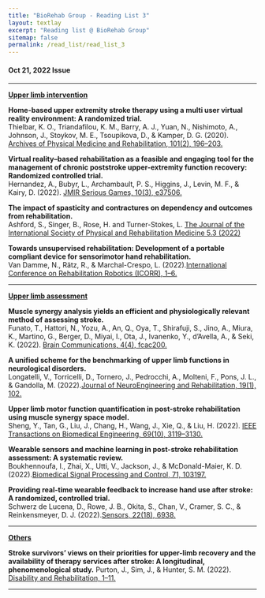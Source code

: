 ```yaml
---
title: "BioRehab Group - Reading List 3"
layout: textlay
excerpt: "Reading list @ BioRehab Group"
sitemap: false
permalink: /read_list/read_list_3
---
```


#### Oct 21, 2022 Issue 
 
--- 

<b><ins>Upper limb intervention </ins></b>

**Home-based upper extremity stroke therapy using a multi user virtual reality environment: A randomized trial.** <br> Thielbar, K. O., Triandafilou, K. M., Barry, A. J., Yuan, N., Nishimoto, A., Johnson, J., Stoykov, M. E., Tsoupikova, D., & Kamper, D. G. (2020). [Archives of Physical Medicine and Rehabilitation, 101(2), 196–203.](https://doi.org/10.1016/j.apmr.2019.10.182)

**Virtual reality–based rehabilitation as a feasible and engaging tool for the management of chronic poststroke upper-extremity function recovery: Randomized controlled trial.** <br> Hernandez, A., Bubyr, L., Archambault, P. S., Higgins, J., Levin, M. F., & Kairy, D. (2022). [JMIR Serious Games, 10(3), e37506.](https://doi.org/10.2196/37506)

**The impact of spasticity and contractures on dependency and outcomes from rehabilitation.** <br> Ashford, S., Singer, B., Rose, H. and Turner-Stokes, L. [The Journal of the International Society of Physical and Rehabilitation Medicine 5.3 (2022)](https://www.jisprm.org/preprintarticle.asp?id=356220;type=0)

**Towards unsupervised rehabilitation: Development of a portable compliant device for sensorimotor hand rehabilitation.** <br> Van Damme, N., Rätz, R., & Marchal-Crespo, L. (2022).[International Conference on Rehabilitation Robotics (ICORR), 1–6.](https://doi.org/10.1109/ICORR55369.2022.9896556)

--- 

<b> <ins> Upper limb assessment </ins> </b>

**Muscle synergy analysis yields an efficient and physiologically relevant method of assessing stroke.** <br> Funato, T., Hattori, N., Yozu, A., An, Q., Oya, T., Shirafuji, S., Jino, A., Miura, K., Martino, G., Berger, D., Miyai, I., Ota, J., Ivanenko, Y., d’Avella, A., & Seki, K. (2022). [Brain Communications, 4(4), fcac200.](https://doi.org/10.1093/braincomms/fcac200)

**A unified scheme for the benchmarking of upper limb functions in neurological disorders.** <br> Longatelli, V., Torricelli, D., Tornero, J., Pedrocchi, A., Molteni, F., Pons, J. L., & Gandolla, M. (2022).[Journal of NeuroEngineering and Rehabilitation, 19(1), 102.](https://doi.org/10.1186/s12984-022-01082-8) 

**Upper limb motor function quantification in post-stroke rehabilitation using muscle synergy space model.** <br> Sheng, Y., Tan, G., Liu, J., Chang, H., Wang, J., Xie, Q., & Liu, H. (2022). [IEEE Transactions on Biomedical Engineering, 69(10), 3119–3130.](https://doi.org/10.1109/TBME.2022.3161726)

**Wearable sensors and machine learning in post-stroke rehabilitation assessment: A systematic review.** <br> Boukhennoufa, I., Zhai, X., Utti, V., Jackson, J., & McDonald-Maier, K. D. (2022).[Biomedical Signal Processing and Control, 71, 103197.](https://doi.org/10.1016/j.bspc.2021.103197)

**Providing real-time wearable feedback to increase hand use after stroke: A randomized, controlled trial.** <br> Schwerz de Lucena, D., Rowe, J. B., Okita, S., Chan, V., Cramer, S. C., & Reinkensmeyer, D. J. (2022).[Sensors, 22(18), 6938.](https://doi.org/10.3390/s22186938) 

---  

<b> <ins> Others </ins> </b>

**Stroke survivors’ views on their priorities for upper-limb recovery and the availability of therapy services after stroke: A longitudinal, phenomenological study.** Purton, J., Sim, J., & Hunter, S. M. (2022). [Disability and Rehabilitation, 1–11.](https://doi.org/10.1080/09638288.2022.2120097)

--- 
